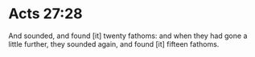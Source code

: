 # Acts 27:28

And sounded, and found [it] twenty fathoms: and when they had gone a little further, they sounded again, and found [it] fifteen fathoms.